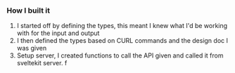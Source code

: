 ### How I built it

1. I started off by defining the types, this meant I knew what I'd be working with for the input and output
2. I then defined the types based on CURL commands and the design doc I was given
3. Setup server, I created functions to call the API given and called it from sveltekit server.
   f
